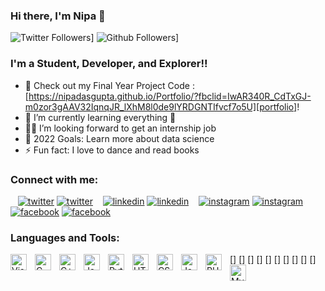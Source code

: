 ### Hi there, I'm Nipa 👋

![Twitter Followers](https://img.shields.io/twitter/follow/nipa_das_gupta?color=purple&logo=twitter&style=for-the-badge)]
![Github Followers](https://img.shields.io/github/followers/NipaDasGupta?style=for-the-badge)]


### I'm a Student, Developer, and Explorer!!

- 🔭 Check out my Final Year Project Code : [https://nipadasgupta.github.io/Portfolio/?fbclid=IwAR340R_CdTxGJ-m0zor3gAAV32IqnqJR_lXhM8l0de9lYRDGNTIfvcf7o5U][portfolio]!
- 🌱 I’m currently learning everything 🤣
- 👩‍💼 I’m looking forward to get an internship job
- 🥅 2022 Goals: Learn more about data science
- ⚡ Fun fact: I love to dance and read books

### Connect with me:

&nbsp;&nbsp;
[![twitter](./img/twitter-light.svg)](https://twitter.com/nipa_das_gupta/#gh-light-mode-only)
[![twitter](./img/twitter-dark.svg)](https://twitter.com/nipa_das_gupta/#gh-dark-mode-only)
&nbsp;&nbsp;
[![linkedin](./img/linkedin-light.svg)](https://www.linkedin.com/in/nipa-das-gupta#gh-light-mode-only)
[![linkedin](./img/linkedin-dark.svg)](https://www.linkedin.com/in/nipa-das-gupta#gh-dark-mode-only)
&nbsp;&nbsp;
[![instagram](./img/instagram-light.svg)](https://www.instagram.com/nipa_das_gupta#gh-light-mode-only)
[![instagram](./img/instagram-dark.svg)](https://www.instagram.com/nipa_das_gupta#gh-dark-mode-only)
&nbsp;&nbsp;
[![facebook](./img/facebook-light.svg)](https://www.facebook.com/profile.php?id=100075298908129#gh-light-mode-only)
[![facebook](./img/facebook-dark.svg)](https://www.facebook.com/profile.php?id=100075298908129#gh-dark-mode-only)

### Languages and Tools:

[<img align="left" alt="Visual Studio Code" width="26px" src="https://cdn.jsdelivr.net/gh/devicons/devicon/icons/vscode/vscode-original.svg" style="padding-right:10px;" />]
[<img align="left" alt="C" width="26px" src="https://cdn.jsdelivr.net/gh/devicons/devicon/icons/c/c-original.svg" style="padding-right:10px;" />]
[<img align="left" alt="C++" width="26px" src="https://upload.wikimedia.org/wikipedia/commons/1/18/ISO_C%2B%2B_Logo.svg" style="padding-right:10px;" />]
[<img align="left" alt="Java" width="26px" src="https://cdn.jsdelivr.net/gh/devicons/devicon/icons/java/java-original.svg" style="padding-right:10px;" />]
[<img align="left" alt="Python" width="26px" src="https://cdn.jsdelivr.net/gh/devicons/devicon/icons/python/python-original.svg" style="padding-right:10px;" />]
[<img align="left" alt="HTML5" width="26px" src="https://cdn.jsdelivr.net/gh/devicons/devicon/icons/html5/html5-original.svg" style="padding-right:10px;" />]
[<img align="left" alt="CSS3" width="26px" src="https://cdn.jsdelivr.net/gh/devicons/devicon/icons/css3/css3-original.svg" style="padding-right:10px;" />]
[<img align="left" alt="JavaScript" width="26px" src="https://cdn.jsdelivr.net/gh/devicons/devicon/icons/javascript/javascript-original.svg" style="padding-right:10px;" />]
[<img align="left" alt="PHP" width="26px" src="https://cdn.jsdelivr.net/gh/devicons/devicon/icons/php/php-original.svg" style="padding-right:10px;" />]
[<img align="left" alt="MySQL" width="26px" src="https://cdn.jsdelivr.net/gh/devicons/devicon/icons/mysql/mysql-original.svg" style="padding-right:10px;" />]